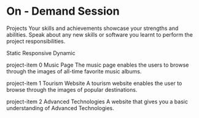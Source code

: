 # On - Demand Session

Projects Your skills and achievements showcase your strengths and abilities.
Speak about any new skills or software you learnt to perform the project
responsibilities.

Static Responsive Dynamic

project-item 0 Music Page The music page enables the users to browse through the
images of all-time favorite music albums.

project-item 1 Tourism Website A tourism website enables the user to browse
through the images of popular destinations.

project-item 2 Advanced Technologies A website that gives you a basic
understanding of Advanced Technologies.
